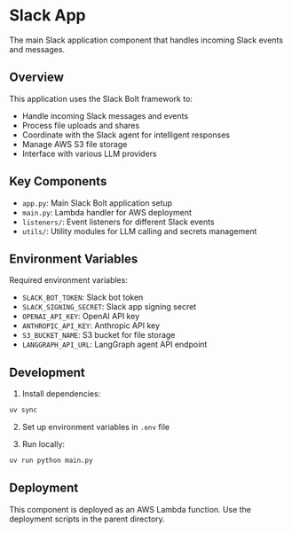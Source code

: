 # Slack App

The main Slack application component that handles incoming Slack events and messages.

## Overview

This application uses the Slack Bolt framework to:

- Handle incoming Slack messages and events
- Process file uploads and shares
- Coordinate with the Slack agent for intelligent responses
- Manage AWS S3 file storage
- Interface with various LLM providers

## Key Components

- `app.py`: Main Slack Bolt application setup
- `main.py`: Lambda handler for AWS deployment
- `listeners/`: Event listeners for different Slack events
- `utils/`: Utility modules for LLM calling and secrets management

## Environment Variables

Required environment variables:

- `SLACK_BOT_TOKEN`: Slack bot token
- `SLACK_SIGNING_SECRET`: Slack app signing secret
- `OPENAI_API_KEY`: OpenAI API key
- `ANTHROPIC_API_KEY`: Anthropic API key
- `S3_BUCKET_NAME`: S3 bucket for file storage
- `LANGGRAPH_API_URL`: LangGraph agent API endpoint

## Development

1. Install dependencies:
```bash
uv sync
```

2. Set up environment variables in `.env` file

3. Run locally:
```bash
uv run python main.py
```

## Deployment

This component is deployed as an AWS Lambda function. Use the deployment scripts in the parent directory.